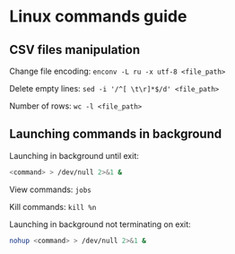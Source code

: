 Linux commands guide
====================

CSV files manipulation
----------------------

   Change file encoding: `enconv -L ru -x utf-8 <file_path>`
   
   Delete empty lines: `sed -i '/^[ \t\r]*$/d' <file_path>`
   
   Number of rows: `wc -l <file_path>`
   
   
Launching commands in background
--------------------------------

   Launching in background until exit:
   ```bash
   <command> > /dev/null 2>&1 &
   ```
   
   View commands: `jobs`
   
   Kill commands: `kill %n`
   
   Launching in background not terminating on exit:
   ```bash
   nohup <command> > /dev/null 2>&1 &
   ```